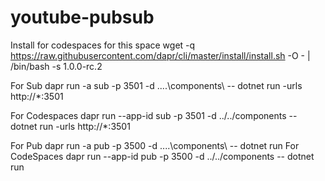 # youtube-pubsub
Install for codespaces for this space
wget -q https://raw.githubusercontent.com/dapr/cli/master/install/install.sh -O - | /bin/bash -s 1.0.0-rc.2

For Sub
dapr run -a sub -p 3501 -d ..\..\components\ -- dotnet run -urls http://*:3501

For Codespaces
dapr run --app-id sub -p 3501 -d ../../components -- dotnet run -urls http://*:3501

For Pub
dapr run -a pub -p 3500 -d ..\..\components\ -- dotnet run
For CodeSpaces
dapr run --app-id pub -p 3500 -d ../../components -- dotnet run

